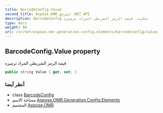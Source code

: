 ```yaml
---
title: BarcodeConfig.Value
second_title: Aspose.OMR لمرجع .NET API
description: BarcodeConfig ملكية. قيمة الرمز الشريطي المراد ترميزه
type: docs
weight: 90
url: /ar/net/aspose.omr.generation.config.elements/barcodeconfig/value/
---
```

## BarcodeConfig.Value property

قيمة الرمز الشريطي المراد ترميزه

```csharp
public string Value { get; set; }
```

### أنظر أيضا

* class [BarcodeConfig](../)
* مساحة الاسم [Aspose.OMR.Generation.Config.Elements](../../barcodeconfig/)
* المجسم [Aspose.OMR](../../../)


